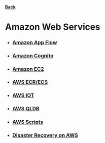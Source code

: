 #### [Back](../README.md)

# Amazon Web Services

* ### [Amazon App Flow](./AppFlow.md)
* ### [Amazon Cognito](./cognito.md)
* ### [Amazon EC2](./EC2/README.md)
* ### [AWS ECR/ECS](./ECS/README.md)
* ### [AWS IOT](./IOT/README.md)
* ### [AWS QLDB](./QLDB/README.md)
* ### [AWS Scripts](./Scripts/README.md)
* ### [Disaster Recovery on AWS](dr.md)

